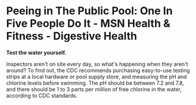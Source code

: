 # Peeing in The Public Pool: One In Five People Do It - MSN Health & Fitness - Digestive Health

**Test the water yourself.**

Inspectors aren't on site every day, so what's happening when they aren't around? To find out, the CDC recommends purchasing easy-to-use testing strips at a local hardware or pool supply store, and measuring the pH and chlorine levels before swimming. The pH should be between 7.2 and 7.8, and there should be 1 to 3 parts per million of free chlorine in the water, according to CDC standards.

